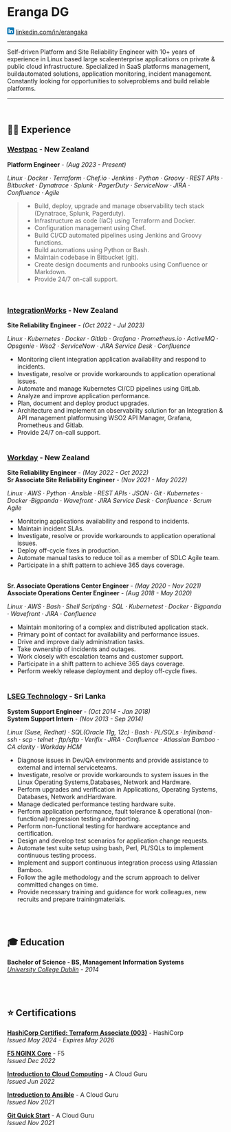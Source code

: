 # Eranga DG

![](/logo/linkedin.png) [linkedin.com/in/erangaka](https://www.linkedin.com/in/erangaka/)

---

Self-driven Platform and Site Reliability Engineer with 10+ years of experience in Linux based large scaleenterprise applications on private & public cloud infrastructure. Specialized in SaaS platforms management, buildautomated solutions, application monitoring, incident management. Constantly looking for opportunities to solveproblems and build reliable platforms.

---
<br>

## :man_technologist: Experience

### [Westpac](https://www.linkedin.com/company/westpac-new-zealand-limited) - New Zealand

**Platform Engineer** - _(Aug 2023 - Present)_

_Linux · Docker · Terraform · Chef.io · Jenkins · Python · Groovy · REST APIs · Bitbucket · Dynatrace · Splunk · PagerDuty · ServiceNow · JIRA · Confluence · Agile_

>- Build, deploy, upgrade and manage observability tech stack (Dynatrace, Splunk, Pagerduty).
>- Infrastructure as code (IaC) using Terraform and Docker.
>- Configuration management using Chef.
>- Build CI/CD automated pipelines using Jenkins and Groovy functions.
>- Build automations using Python or Bash.
>- Maintain codebase in Bitbucket (git).
>- Create design documents and runbooks using Confluence or Markdown.
>- Provide 24/7 on-call support.

<br>

### [IntegrationWorks](https://www.linkedin.com/company/integrationworks) - New Zealand

**Site Reliability Engineer** - _(Oct 2022 - Jul 2023)_

_Linux · Kubernetes · Docker · Gitlab · Grafana · Prometheus.io · ActiveMQ · Opsgenie · Wso2 · ServiceNow · JIRA Service Desk · Confluence_

- Monitoring client integration application availability and respond to incidents.
- Investigate, resolve or provide workarounds to application operational issues.
- Automate and manage Kubernetes CI/CD pipelines using GitLab.
- Analyze and improve application performance.
- Plan, document and deploy product upgrades.
- Architecture and implement an observability solution for an Integration & API management platformusing WSO2 API Manager, Grafana, Prometheus and Gitlab.
- Provide 24/7 on-call support.
<br><br>

### [Workday](https://www.linkedin.com/company/workday) - New Zealand

**Site Reliability Engineer** - _(May 2022 - Oct 2022)_ <br>
**Sr Associate Site Reliability Engineer** - _(Nov 2021 - May 2022)_

_Linux · AWS · Python · Ansible · REST APIs · JSON · Git · Kubernetes · Docker ·Bigpanda · Wavefront · JIRA Service Desk · Confluence · Scrum Agile_

- Monitoring applications availability and respond to incidents.
- Maintain incident SLAs.
- Investigate, resolve or provide workarounds to application operational issues.
- Deploy off-cycle fixes in production.
- Automate manual tasks to reduce toil as a member of SDLC Agile team.
- Participate in a shift pattern to achieve 365 days coverage.
<br><br>

**Sr. Associate Operations Center Engineer** - _(May 2020 - Nov 2021)_ <br>
**Associate Operations Center Engineer** - _(Aug 2018 - May 2020)_

_Linux · AWS · Bash · Shell Scripting · SQL · Kubernetest · Docker · Bigpanda · Wavefront · JIRA · Confluence_

- Maintain monitoring of a complex and distributed application stack.
- Primary point of contact for availability and performance issues.
- Drive and improve daily administration tasks.
- Take ownership of incidents and outages.
- Work closely with escalation teams and customer support.
- Participate in a shift pattern to achieve 365 days coverage.
- Perform weekly release deployment and deploy off-cycle fixes.
<br><br>

### [LSEG Technology](https://www.linkedin.com/company/lsegtechnology/) - Sri Lanka

**System Support Engineer** - _(Oct 2014 - Jan 2018)_ <br>
**System Support Intern** - _(Nov 2013 - Sep 2014)_

_Linux (Suse, Redhat) · SQL(Oracle 11g, 12c) · Bash · PL/SQLs · Infiniband · ssh · scp · telnet · ftp/sftp · Verifix · JIRA · Confluence · Atlassian Bamboo · CA clarity · Workday HCM_

- Diagnose issues in Dev/QA environments and provide assistance to external and internal serviceteams.
- Investigate, resolve or provide workarounds to system issues in the Linux Operating Systems,Databases, Network and Hardware.
- Perform upgrades and verification in Applications, Operating Systems, Databases, Network andHardware.
- Manage dedicated performance testing hardware suite.
- Perform application performance, fault tolerance & operational (non-functional) regression testing andreporting.
- Perform non-functional testing for hardware acceptance and certification.
- Design and develop test scenarios for application change requests.
- Automate test suite setup using bash, Perl, PL/SQLs to implement continuous testing process.
- Implement and support continuous integration process using Atlassian Bamboo.
- Follow the agile methodology and the scrum approach to deliver committed changes on time.
- Provide necessary training and guidance for work colleagues, new recruits and prepare trainingmaterials.
<br><br>

<br>

## :mortar_board: Education

**Bachelor of Science - BS, Management Information Systems** <br>
_[University College Dublin](https://www.ucd.ie/) - 2014_
<br><br>

<br>

## :star: Certifications

[**HashiCorp Certified: Terraform Associate (003)**](https://www.credly.com/badges/1a58bc85-c15e-4b2f-8193-3e8c3ad8c85f) - HashiCorp <br>
_Issued May 2024 - Expires May 2026_

[**F5 NGINX Core**](https://www.credly.com/badges/e369e527-4b06-4b8c-aa04-618857f5e32f) - F5 <br>
_Issued Dec 2022_

[**Introduction to Cloud Computing**](https://verify.acloud.guru/053057E425D7) - A Cloud Guru <br>
_Issued Jun 2022_

[**Introduction to Ansible**](https://verify.acloud.guru/FF87837E8BF8) - A Cloud Guru <br>
_Issued Nov 2021_

[**Git Quick Start**](https://verify.acloud.guru/BEC217F6932C) - A Cloud Guru <br>
_Issued Nov 2021_